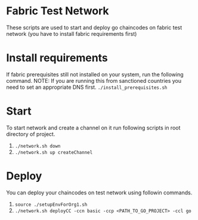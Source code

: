 # Fabric Test Network
These scripts are used to start and deploy go chaincodes on fabric test network (you have to install fabric requirements first)

# Install requirements
If fabric prerequisites still not installed on your system, run the following command.
NOTE: If you are running this from sanctioned countries you need to set an appropriate DNS first.
```./install_prerequisites.sh```

# Start
To start network and create a channel on it run following scripts in root directory of project.
1. ```./network.sh down```
2. ```./network.sh up createChannel```

# Deploy
You can deploy your chaincodes on test network using followin commands. 
1. ```source ./setupEnvForOrg1.sh``` 
2. ```./network.sh deployCC -ccn basic -ccp <PATH_TO_GO_PROJECT> -ccl go```
